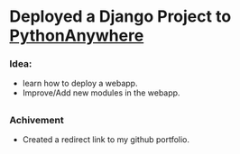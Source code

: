# Deployed a Django Project to [PythonAnywhere](https://gvibi.pythonanywhere.com)

### Idea:
- learn how to deploy a webapp.
- Improve/Add new modules in the webapp.

## 
### Achivement
- Created a redirect link to my github portfolio.